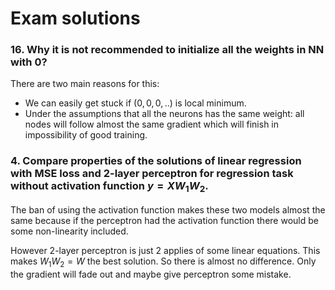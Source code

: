 # Exam solutions

### 16. Why it is not recommended to initialize all the weights in NN with 0?

There are two main reasons for this:

* We can easily get stuck if $(0,0,0,..)$ is local minimum.
* Under the assumptions that all the neurons has the same weight: all nodes will follow almost the same gradient which will finish in impossibility of good training.

### 4. Compare properties of the solutions of linear regression with MSE loss and 2-layer perceptron for regression task without activation function $y = XW_1W_2$.

The ban of using the activation function makes these two models almost the same because if the perceptron had the activation function there would be some non-linearity included.

However 2-layer perceptron is just 2 applies of some linear equations. This makes $W_1W_2 = W$ the best solution. So there is almost no difference. Only the gradient will fade out and maybe give perceptron some mistake.
